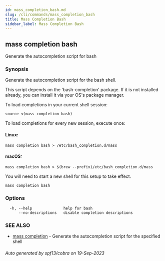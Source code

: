 ```yaml
---
id: mass_completion_bash.md
slug: /cli/commands/mass_completion_bash
title: Mass Completion Bash
sidebar_label: Mass Completion Bash
---
```

## mass completion bash

Generate the autocompletion script for bash

### Synopsis

Generate the autocompletion script for the bash shell.

This script depends on the 'bash-completion' package.
If it is not installed already, you can install it via your OS's package manager.

To load completions in your current shell session:

	source <(mass completion bash)

To load completions for every new session, execute once:

#### Linux:

	mass completion bash > /etc/bash_completion.d/mass

#### macOS:

	mass completion bash > $(brew --prefix)/etc/bash_completion.d/mass

You will need to start a new shell for this setup to take effect.


```
mass completion bash
```

### Options

```
  -h, --help              help for bash
      --no-descriptions   disable completion descriptions
```

### SEE ALSO

* [mass completion](/cli/commands/mass_completion)	 - Generate the autocompletion script for the specified shell

###### Auto generated by spf13/cobra on 19-Sep-2023
